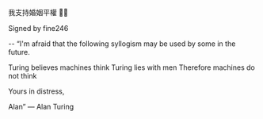 我支持婚姻平權 :rainbow_flag:

Signed by fine246

--
“I'm afraid that the following syllogism may be used by some in the future.

Turing believes machines think
Turing lies with men
Therefore machines do not think

Yours in distress,

Alan” 
― Alan Turing
